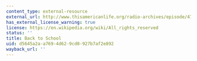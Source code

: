 ```yaml
---
content_type: external-resource
external_url: http://www.thisamericanlife.org/radio-archives/episode/474/back-to-school
has_external_license_warning: true
license: https://en.wikipedia.org/wiki/All_rights_reserved
status: ''
title: Back to School
uid: d5645a2a-a769-4d62-9cd0-927b7af2e892
wayback_url: ''
---
```

